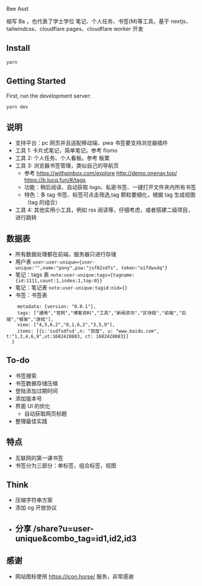 Bee Asst

缩写 Ba ，也代表了学士学位
笔记、个人任务、书签(M)等工具，基于 nextjs、tailwindcss、cloudflare pages、cloudflare worker 开发

## Install

```bash
yarn
```

## Getting Started

First, run the development server:

```bash
yarn dev
```

## 说明

- 支持平台：pc 网页并且适配移动端、pwa 书签要支持浏览器插件
- 工具 1: 卡片式笔记，简单笔记。参考 flomo
- 工具 2: 个人任务、个人看板。参考 板栗
- 工具 3: 浏览器书签管理，类似自己的导航页
  - 参考 https://withpinbox.com/explore http://demo.onenav.top/ https://b.lucq.fun/#/tags
  - 功能：稍后阅读、自动获取 logo、私密书签、一键打开文件夹内所有书签
  - 特色：多 tag 书签、标签可点击筛选,tag 颗粒要细化，根据 tag 生成视图（tag 的组合）
- 工具 4: 其他实用小工具，例如 rss 阅读等，仔细考虑，或者搭建二级项目，进行跳转

## 数据表

- 所有数据处理都在前端，服务器只进行存储
- 用户表
  `user:user-unique={user-unique:"",name:"pony",psw:"jsf82sdfs", token:"oifdwsdq"}`
- 笔记：tags 表
  `note:user-unique:tags={tagname:{id:1111,count:1,index:1,top:0}}`
- 笔记：笔记表
  `note:user-unique:tagid:nid={}`
- 书签：书签表

```bookmark:user-unique={
    metadata: {version: "0.0.1"},
    tags: ["通用","官网","博客资料","工具","新闻资讯","区块链","前端","后端","框架","游戏"],
    view: ["4,5,6,2","0,1,6,2","3,5,9"],
    items: [{i:'ssdfsdfsd',n: "百度", u: "www.baidu.com", t:"1,3,4,6,9",ut:1682428883, ct: 1682428883}]
  }
```

## To-do

- 书签搜索
- 书签数据存储压缩
- 登陆添加过期时间
- 添加版本号
- 界面 UI 的优化
  - 自动获取网页标题
- 整理最佳实践

## 特点

- 互联网的第一课书签
- 书签分为三部分：单标签，组合标签，视图

## Think

- 压缩字符串方案
- 添加 og 开放协议
- 分享 /share?u=user-unique&combo_tag=id1,id2,id3
  -

## 感谢

- 网站图标使用 https://icon.horse/ 服务，非常感谢
